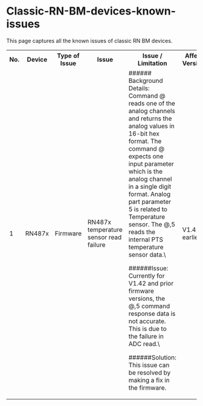 # Classic-RN-BM-devices-known-issues
This page captures all the known issues of classic RN BM devices.
<table>
  <tbody>
     <tr>
        <th>No.</th>
        <th>Device</th>
        <th>Type of Issue</th>
         <th> Issue</th>
        <th>Issue / Limitation</th>
        <th>Affected Version(s)</th>
        <th>Fix Version(s)</th>
        <th>Workaround</th>
    </tr>
    <tr>
          <td>1</td>
          <td> RN487x</td>
          <td>Firmware</td>
          <td>RN487x temperature sensor read failure</td>
          <td> ###### Background Details: Command @ reads one of the analog channels and returns the analog values in 16-bit hex format. The command @ expects one input parameter which is the analog channel in a single digit format. Analog part parameter 5 is related to Temperature sensor. The @,5 reads the internal PTS temperature sensor data.\ 
            
            
######Issue: Currently for V1.42 and prior firmware versions, the @,5 command response data is not accurate. This is due to the failure in ADC read.\ 

            
######Solution: This issue can be resolved by making a fix in the firmware. 
</td>
          <td> V1.42 and earlier</td>
          <td>Fix will be part of upcoming release. Release date not fixed</td>
          <td> No workaround available </td>
    </tr>
 </tbody>
</table>


